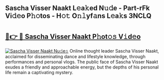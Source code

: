 ## Sascha Visser Naakt L𝚎a𝚔ed N𝚞𝚍e - Part-rFk Vi𝚍𝚎o P𝚑𝚘tos - H𝚘𝚝 O𝚗𝚕yf𝚊ns L𝚎a𝚔s 3NCLQ

# <h2><a href="http://kf6v8ii.oniu.top/?m=Sascha+Visser+Naakt">🔗👉 🔴 Sascha Visser Naakt P𝚑ot𝚘𝚜 V𝚒d𝚎o</a></h2>

[![Sascha Visser Naakt Nu𝚍e𝚜](https://i.imgur.com/0qMVB7G.gif)](http://kf6v8ii.oniu.top/?m=Sascha+Visser+Naakt)
Online thought leader Sascha Visser Naakt, acclaimed for disseminating dance and lifestyle knowledge, through performances and personal vlogs. The public face of Sascha Visser Naakt exudes a friendly and approachable energy, but the depths of his personal life remain a captivating mystery.  
